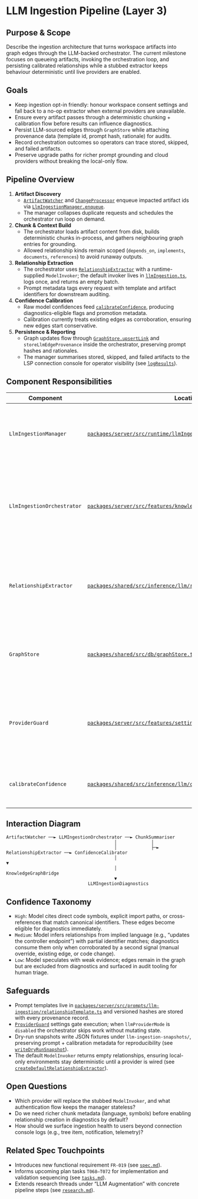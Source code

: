 # LLM Ingestion Pipeline (Layer 3)

## Purpose & Scope

Describe the ingestion architecture that turns workspace artifacts into graph edges through the LLM-backed orchestrator. The current milestone focuses on queueing artifacts, invoking the orchestration loop, and persisting calibrated relationships while a stubbed extractor keeps behaviour deterministic until live providers are enabled.

## Goals

- Keep ingestion opt-in friendly: honour workspace consent settings and fall back to a no-op extractor when external providers are unavailable.
- Ensure every artifact passes through a deterministic chunking + calibration flow before results can influence diagnostics.
- Persist LLM-sourced edges through `GraphStore` while attaching provenance data (template id, prompt hash, rationale) for audits.
- Record orchestration outcomes so operators can trace stored, skipped, and failed artifacts.
- Preserve upgrade paths for richer prompt grounding and cloud providers without breaking the local-only flow.

## Pipeline Overview

1. **Artifact Discovery**
   - [`ArtifactWatcher`](../../packages/server/src/features/watchers/artifactWatcher.ts) and [`ChangeProcessor`](../../packages/server/src/runtime/changeProcessor.ts) enqueue impacted artifact ids via [`LlmIngestionManager.enqueue`](../../packages/server/src/runtime/llmIngestion.ts).
   - The manager collapses duplicate requests and schedules the orchestrator run loop on demand.
2. **Chunk & Context Build**
   - The orchestrator loads artifact content from disk, builds deterministic chunks in-process, and gathers neighbouring graph entries for grounding.
   - Allowed relationship kinds remain scoped (`depends_on`, `implements`, `documents`, `references`) to avoid runaway outputs.
3. **Relationship Extraction**
   - The orchestrator uses [`RelationshipExtractor`](../../packages/shared/src/inference/llm/relationshipExtractor.ts) with a runtime-supplied `ModelInvoker`; the default invoker lives in [`llmIngestion.ts`](../../packages/server/src/runtime/llmIngestion.ts), logs once, and returns an empty batch.
   - Prompt metadata tags every request with template and artifact identifiers for downstream auditing.
4. **Confidence Calibration**
   - Raw model confidences feed [`calibrateConfidence`](../../packages/shared/src/inference/llm/confidenceCalibrator.ts), producing diagnostics-eligible flags and promotion metadata.
   - Calibration currently treats existing edges as corroboration, ensuring new edges start conservative.
5. **Persistence & Reporting**
   - Graph updates flow through [`GraphStore.upsertLink`](../../packages/shared/src/db/graphStore.ts) and `storeLlmEdgeProvenance` inside the orchestrator, preserving prompt hashes and rationales.
   - The manager summarises stored, skipped, and failed artifacts to the LSP connection console for operator visibility (see [`logResults`](../../packages/server/src/runtime/llmIngestion.ts)).

## Component Responsibilities

| Component | Location | Responsibility |
|-----------|----------|----------------|
| `LlmIngestionManager` | [`packages/server/src/runtime/llmIngestion.ts`](../../packages/server/src/runtime/llmIngestion.ts) | Queues artifacts, triggers orchestrator runs, and logs aggregated ingestion outcomes. |
| `LlmIngestionOrchestrator` | [`packages/server/src/features/knowledge/llmIngestionOrchestrator.ts`](../../packages/server/src/features/knowledge/llmIngestionOrchestrator.ts) | Builds prompts, invokes the extractor, calibrates relationships, and persists results (or snapshots during dry runs). |
| `RelationshipExtractor` | [`packages/shared/src/inference/llm/relationshipExtractor.ts`](../../packages/shared/src/inference/llm/relationshipExtractor.ts) | Calls the supplied `ModelInvoker`, validates JSON payloads, and returns relationship batches with provenance. |
| `GraphStore` | [`packages/shared/src/db/graphStore.ts`](../../packages/shared/src/db/graphStore.ts) | Supplies artifacts, neighbours, and writes inferred links plus provenance records. |
| `ProviderGuard` | [`packages/server/src/features/settings/providerGuard.ts`](../../packages/server/src/features/settings/providerGuard.ts) | Exposes consent settings and determines whether ingestion is permitted (`disabled`, `local-only`, `prompt`). |
| `calibrateConfidence` | [`packages/shared/src/inference/llm/confidenceCalibrator.ts`](../../packages/shared/src/inference/llm/confidenceCalibrator.ts) | Normalises raw confidences and marks diagnostics eligibility. |

## Interaction Diagram

```
ArtifactWatcher ──► LLMIngestionOrchestrator ──► ChunkSummariser
                                         │             │
                                         │             ├─► RelationshipExtractor ──► ConfidenceCalibrator
                                         │                                        ▼
                                         │                               KnowledgeGraphBridge
                                         ▼
                               LLMIngestionDiagnostics
```

## Confidence Taxonomy

- `High`: Model cites direct code symbols, explicit import paths, or cross-references that match canonical identifiers. These edges become eligible for diagnostics immediately.
- `Medium`: Model infers relationships from implied language (e.g., “updates the controller endpoint”) with partial identifier matches; diagnostics consume them only when corroborated by a second signal (manual override, existing edge, or code change).
- `Low`: Model speculates with weak evidence; edges remain in the graph but are excluded from diagnostics and surfaced in audit tooling for human triage.

## Safeguards

- Prompt templates live in [`packages/server/src/prompts/llm-ingestion/relationshipTemplate.ts`](../../packages/server/src/prompts/llm-ingestion/relationshipTemplate.ts) and versioned hashes are stored with every provenance record.
- [`ProviderGuard`](../../packages/server/src/features/settings/providerGuard.ts) settings gate execution; when `llmProviderMode` is `disabled` the orchestrator skips work without mutating state.
- Dry-run snapshots write JSON fixtures under `llm-ingestion-snapshots/`, preserving prompt + calibration metadata for reproducibility (see [`writeDryRunSnapshot`](../../packages/server/src/features/knowledge/llmIngestionOrchestrator.ts)).
- The default `ModelInvoker` returns empty relationships, ensuring local-only environments stay deterministic until a provider is wired (see [`createDefaultRelationshipExtractor`](../../packages/server/src/runtime/llmIngestion.ts)).

## Open Questions

- Which provider will replace the stubbed `ModelInvoker`, and what authentication flow keeps the manager stateless?
- Do we need richer chunk metadata (language, symbols) before enabling relationship creation in diagnostics by default?
- How should we surface ingestion health to users beyond connection console logs (e.g., tree item, notification, telemetry)?

## Related Spec Touchpoints

- Introduces new functional requirement `FR-019` (see [`spec.md`](../../specs/001-link-aware-diagnostics/spec.md#functional-requirements)).
- Informs upcoming plan tasks `T068–T072` for implementation and validation sequencing (see [`tasks.md`](../../specs/001-link-aware-diagnostics/tasks.md)).
- Extends research threads under “LLM Augmentation” with concrete pipeline steps (see [`research.md`](../../specs/001-link-aware-diagnostics/research.md#llm-augmentation)).
